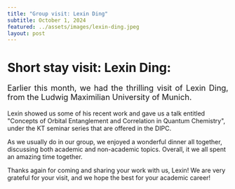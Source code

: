 ```yaml
---
title: "Group visit: Lexin Ding"
subtitle: October 1, 2024
featured: ../assets/images/lexin-ding.jpeg
layout: post
---
```


<body>
    <h1> Short stay visit: Lexin Ding:</h1>
    <p style="font-size: 18px;
            text-align: justify;"> Earlier this month, we had the thrilling visit of Lexin Ding, from the Ludwig Maximilian University of Munich. </p>
            <p> Lexin showed us some of his recent work and gave us a talk entitled "Concepts of Orbital Entanglement and Correlation in Quantum Chemistry", under the KT seminar series that are offered in the DIPC. </p>
            <p> As we usually do in our group, we enjoyed a wonderful dinner all together, discussing both academic and non-academic topics. Overall, it we all spent an amazing time together. </p>
            <p> Thanks again for coming and sharing your work with us, Lexin! We are very grateful for your visit, and we hope the best for your academic career! </p>
</body>
